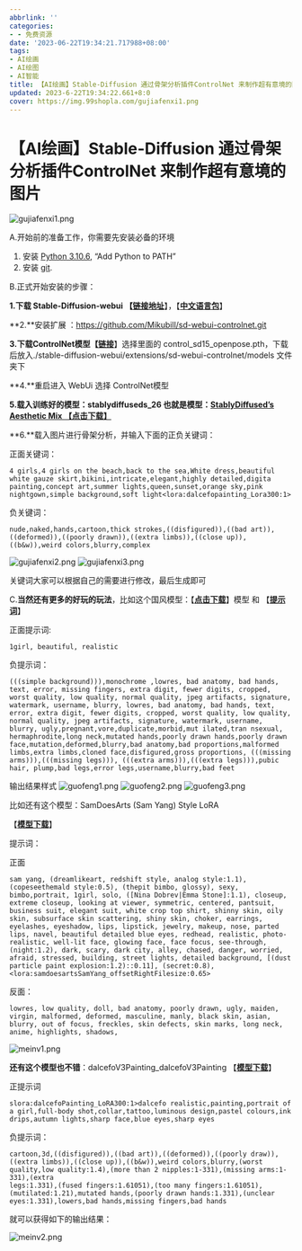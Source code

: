 ```yaml
---
abbrlink: ''
categories:
- - 免费资源
date: '2023-06-22T19:34:21.717988+08:00'
tags:
- AI绘画
- AI绘图
- AI智能
title: 【AI绘画】Stable-Diffusion 通过骨架分析插件ControlNet 来制作超有意境的图片
updated: 2023-6-22T19:34:22.661+8:0
cover: https://img.99shopla.com/gujiafenxi1.png
---
```

# 【AI绘画】Stable-Diffusion 通过骨架分析插件ControlNet 来制作超有意境的图片

![gujiafenxi1.png](https://img.99shopla.com/gujiafenxi1.png)

A.开始前的准备工作，你需要先安装必备的环境

1. 安装 [Python 3.10.6](https://www.python.org/downloads/windows/),  “Add Python to PATH”
2. 安装 [git](https://git-scm.com/download/win).

B.正式开始安装的步骤：

**1.**下载 Stable-Diffusion-webui 【**[链接地址](https://mbd.pub/o/x888)**】，【**[中文语言包](https://github.com/VinsonLaro/stable-diffusion-webui-chinese)**】

**2.**安装扩展 ：https://github.com/Mikubill/sd-webui-controlnet.git

**3.**下载ControlNet模型【**[链接](https://huggingface.co/lllyasviel/ControlNet/tree/main/models)**】选择里面的 control\_sd15\_openpose.pth，下载后放入./stable-diffusion-webui/extensions/sd-webui-controlnet/models 文件夹下

**4.**重启进入 WebUi 选择 ControlNet模型

**5.载入训练好的模型：stablydiffuseds\_26  也就是模型：[StablyDiffused’s Aesthetic Mix 【点击下载】](https://civitai.com/api/download/models/6266)**

**6.**载入图片进行骨架分析，并输入下面的正负关键词：

正面关键词：

```
4 girls,4 girls on the beach,back to the sea,White dress,beautiful white gauze skirt,bikini,intricate,elegant,highly detailed,digita painting,concept art,summer lights,queen,sunset,orange sky,pink nightgown,simple background,soft light<lora:dalcefopainting_Lora300:1>
```

负关键词：

```
nude,naked,hands,cartoon,thick strokes,((disfigured)),((bad art)),((deformed)),((poorly drawn)),((extra limbs)),((close up)),((b&w)),weird colors,blurry,complex
```

![gujiafenxi2.png](https://img.99shopla.com/gujiafenxi2.jpg)
![gujiafenxi3.png](https://img.99shopla.com/gujiafenxi3.jpg)

关键词大家可以根据自己的需要进行修改，最后生成即可

C.**当然还有更多的好玩的玩法**，比如这个国风模型：【**[点击下载](https://civitai.com/api/download/models/12378)**】模型 和 【**[提示词](https://civitai.com/gallery/119364?modelId=10415&modelVersionId=12378&infinite=false&returnUrl=%2Fmodels%2F10415%2Fguofeng3)**】

正面提示词:

```
1girl, beautiful, realistic
```

负提示词：

```
(((simple background))),monochrome ,lowres, bad anatomy, bad hands, text, error, missing fingers, extra digit, fewer digits, cropped, worst quality, low quality, normal quality, jpeg artifacts, signature, watermark, username, blurry, lowres, bad anatomy, bad hands, text, error, extra digit, fewer digits, cropped, worst quality, low quality, normal quality, jpeg artifacts, signature, watermark, username, blurry, ugly,pregnant,vore,duplicate,morbid,mut ilated,tran nsexual, hermaphrodite,long neck,mutated hands,poorly drawn hands,poorly drawn face,mutation,deformed,blurry,bad anatomy,bad proportions,malformed limbs,extra limbs,cloned face,disfigured,gross proportions, (((missing arms))),(((missing legs))), (((extra arms))),(((extra legs))),pubic hair, plump,bad legs,error legs,username,blurry,bad feet
```

输出结果样式
![guofeng1.png](https://ph.99shopla.com/girl00011.jpg)
![guofeng2.png](https://ph.99shopla.com/girl00012.jpg)
![guofeng3.png](https://ph.99shopla.com/girl00013.jpg)

比如还有这个模型：SamDoesArts (Sam Yang) Style LoRA

【**[模型下载](https://civitai.com/api/download/models/7804)**】

提示词：

正面

```
sam yang, (dreamlikeart, redshift style, analog style:1.1), (copeseethemald style:0.5), (thepit bimbo, glossy), sexy, bimbo,portrait, 1girl, solo, ([Nina Dobrev|Emma Stone]:1.1), closeup, extreme closeup, looking at viewer, symmetric, centered, pantsuit, business suit, elegant suit, white crop top shirt, shinny skin, oily skin, subsurface skin scattering, shiny skin, choker, earrings, eyelashes, eyeshadow, lips, lipstick, jewelry, makeup, nose, parted lips, navel, beautiful detailed blue eyes, redhead, realistic, photo-realistic, well-lit face, glowing face, face focus, see-through, (night:1.2), dark, scary, dark city, alley, chased, danger, worried, afraid, stressed, building, street lights, detailed background, [(dust particle paint explosion:1.2)::0.11], (secret:0.8), <lora:samdoesartsSamYang_offsetRightFilesize:0.65>
```

反面：

```
lowres, low quality, doll, bad anatomy, poorly drawn, ugly, maiden, virgin, malformed, deformed, masculine, manly, black skin, asian, blurry, out of focus, freckles, skin defects, skin marks, long neck, anime, highlights, shadows,
```

![meinv1.png](https://img.99shopla.com/gujiafenxi4.jpg)



**还有这个模型也不错**：dalcefoV3Painting\_dalcefoV3Painting 【**[模型下载](https://huggingface.co/lysdowie/dalcefoV3Painting/tree/main)**】

正提示词

```
slora:dalcefoPainting_LoRA300:1>dalcefo realistic,painting,portrait of a girl,full-body shot,collar,tattoo,luminous design,pastel colours,ink drips,autumn lights,sharp face,blue eyes,sharp eyes
```

负提示词：

```
cartoon,3d,((disfigured)),((bad art)),((deformed)),((poorly draw)),((extra limbs)),((close up)),((b&w)),weird colors,blurry,(worst quality,low quality:1.4),(more than 2 nipples:1-331),(missing arms:1-331),(extra
legs:1.331),(fused fingers:1.61051),(too many fingers:1.61051),(mutilated:1.21),mutated hands,(poorly drawn hands:1.331),(unclear eyes:1.331),lowers,bad hands,missing fingers,bad hands
```

就可以获得如下的输出结果：

![meinv2.png](https://img.99shopla.com/gujiafenxi5.png)

